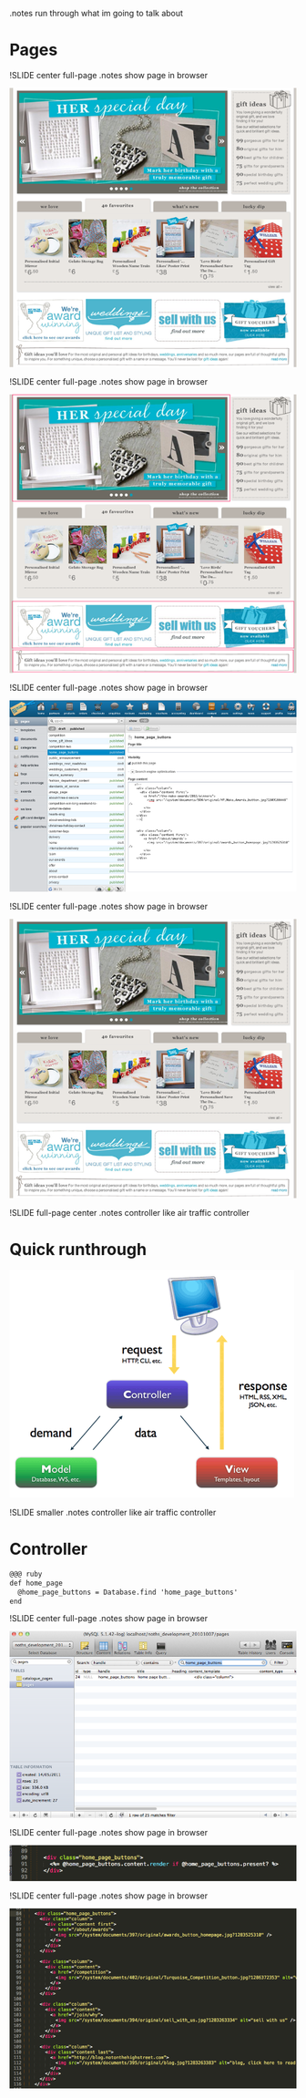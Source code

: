 <!SLIDE title-slide>
.notes run through what im going to talk about

# Pages #


!SLIDE center full-page
.notes show page in browser

![octocat](home_page.png)


!SLIDE center full-page
.notes show page in browser

![octocat](home_page_editable.png)

!SLIDE center full-page
.notes show page in browser

![octocat](home_page_buttons.png)

!SLIDE center full-page
.notes show page in browser

![octocat](home_page.png)

!SLIDE full-page center
.notes controller like air traffic controller


# Quick runthrough #

![octocat](mvc.png)

!SLIDE smaller
.notes controller like air traffic controller
# Controller #
	@@@ ruby
	def home_page
      @home_page_buttons = Database.find 'home_page_buttons'
	end

!SLIDE center full-page
.notes show page in browser

![octocat](buttons_database.png)


!SLIDE center full-page
.notes show page in browser

![octocat](before.png)

!SLIDE center full-page
.notes show page in browser

![octocat](home_buttons_view.png)
